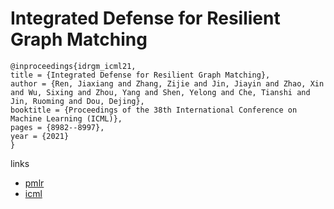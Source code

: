 # Integrated Defense for Resilient Graph Matching

```
@inproceedings{idrgm_icml21,
title = {Integrated Defense for Resilient Graph Matching},
author = {Ren, Jiaxiang and Zhang, Zijie and Jin, Jiayin and Zhao, Xin and Wu, Sixing and Zhou, Yang and Shen, Yelong and Che, Tianshi and Jin, Ruoming and Dou, Dejing},
booktitle = {Proceedings of the 38th International Conference on Machine Learning (ICML)},
pages = {8982--8997},
year = {2021}
}
```

links
- [pmlr](http://proceedings.mlr.press/v139/ren21c.html)
- [icml](https://icml.cc/Conferences/2021/ScheduleMultitrack?event=9570)
